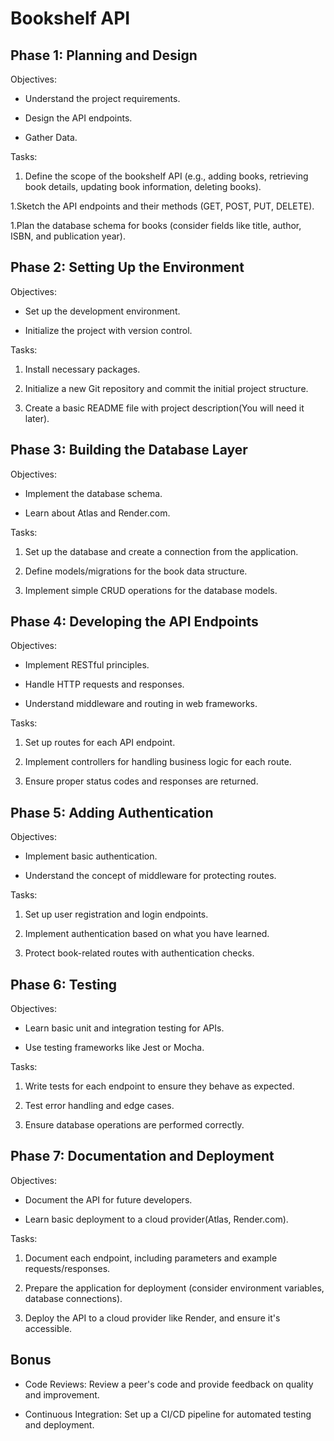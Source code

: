 # Bookshelf API

## Phase 1: Planning and Design

Objectives:

* Understand the project requirements.

* Design the API endpoints.

* Gather Data.

Tasks:

1. Define the scope of the bookshelf API (e.g., adding books, retrieving book details, updating book information, deleting books).

1.Sketch the API endpoints and their methods (GET, POST, PUT, DELETE).

1.Plan the database schema for books (consider fields like title, author, ISBN, and publication year).

## Phase 2: Setting Up the Environment

Objectives:

* Set up the development environment.

* Initialize the project with version control.

Tasks:

1. Install necessary packages.

1. Initialize a new Git repository and commit the initial project structure.

1. Create a basic README file with project description(You will need it later).

## Phase 3: Building the Database Layer

Objectives:

* Implement the database schema.

* Learn about Atlas and Render.com.

Tasks:

1. Set up the database and create a connection from the application.

1. Define models/migrations for the book data structure.

1. Implement simple CRUD operations for the database models.

## Phase 4: Developing the API Endpoints

Objectives:

* Implement RESTful principles.

* Handle HTTP requests and responses.

* Understand middleware and routing in web frameworks.

Tasks:

1. Set up routes for each API endpoint.

1. Implement controllers for handling business logic for each route.

1. Ensure proper status codes and responses are returned.

## Phase 5: Adding Authentication

Objectives:

* Implement basic authentication.

* Understand the concept of middleware for protecting routes.

Tasks:

1. Set up user registration and login endpoints.

1. Implement authentication based on what you have learned.

1. Protect book-related routes with authentication checks.

## Phase 6: Testing

Objectives:

* Learn basic unit and integration testing for APIs.

* Use testing frameworks like Jest or Mocha.

Tasks:

1. Write tests for each endpoint to ensure they behave as expected.

1. Test error handling and edge cases.

1. Ensure database operations are performed correctly.

## Phase 7: Documentation and Deployment

Objectives:

* Document the API for future developers.

* Learn basic deployment to a cloud provider(Atlas, Render.com).

Tasks:

1. Document each endpoint, including parameters and example requests/responses.

1. Prepare the application for deployment (consider environment variables, database connections).

1. Deploy the API to a cloud provider like Render, and ensure it's accessible.


## Bonus

* Code Reviews: Review a peer's code and provide feedback on quality and improvement.

* Continuous Integration: Set up a CI/CD pipeline for automated testing and deployment.
